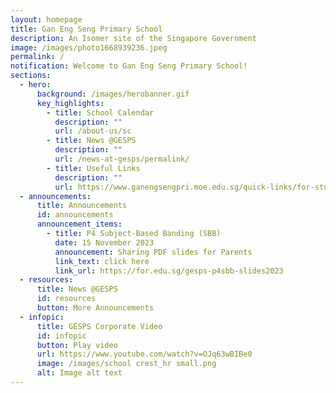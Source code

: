 ```yaml
---
layout: homepage
title: Gan Eng Seng Primary School
description: An Isomer site of the Singapore Government
image: /images/photo1668939236.jpeg
permalink: /
notification: Welcome to Gan Eng Seng Primary School!
sections:
  - hero:
      background: /images/herobanner.gif
      key_highlights:
        - title: School Calendar
          description: ""
          url: /about-us/sc
        - title: News @GESPS
          description: ""
          url: /news-at-gesps/permalink/
        - title: Useful Links
          description: ""
          url: https://www.ganengsengpri.moe.edu.sg/quick-links/for-students/
  - announcements:
      title: Announcements
      id: announcements
      announcement_items:
        - title: P4 Subject-Based Banding (SBB)
          date: 15 November 2023
          announcement: Sharing PDF slides for Parents
          link_text: click here
          link_url: https://for.edu.sg/gesps-p4sbb-slides2023
  - resources:
      title: News @GESPS
      id: resources
      button: More Announcements
  - infopic:
      title: GESPS Corporate Video
      id: infopic
      button: Play video
      url: https://www.youtube.com/watch?v=OJq63wBIBe0
      image: /images/school crest_hr small.png
      alt: Image alt text
---
```

